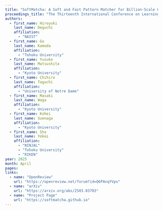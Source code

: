 ```yaml
---
title: "SoftMatcha: A Soft and Fast Pattern Matcher for Billion-Scale Corpus Searches"
proceedings_title: "The Thirteenth International Conference on Learning Representations (ICLR 2025)"
authors:
  - first_name: Hiroyuki
    last_name: Deguchi
    affiliation:
      - "NAIST"
  - first_name: Go
    last_name: Kamoda
    affiliation:
      - "Tohoku University"
  - first_name: Yusuke
    last_name: Matsushita
    affiliation:
      - "Kyoto University"
  - first_name: Chihiro
    last_name: Taguchi
    affiliation:
      - "University of Notre Dame"
  - first_name: Masaki
    last_name: Waga
    affiliation:
      - "Kyoto University"
  - first_name: Kohei
    last_name: Suenaga
    affiliation:
      - "Kyoto University"
  - first_name: Sho
    last_name: Yokoi
    affiliation:
      - "NINJAL"
      - "Tohoku University"
      - "RIKEN"
year: 2025
month: April
pages: 
links:
  - name: "OpenReview"
    url: "https://openreview.net/forum?id=Q6PAnqYVpo"
  - name: "arXiv"
    url: "https://arxiv.org/abs/2503.03703"
  - name: "Project Page"
    url: "https://softmatcha.github.io"
---
```

